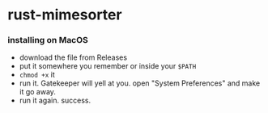 # rust-mimesorter


### installing on MacOS

* download the file from Releases
* put it somewhere you remember or inside your `$PATH`
* `chmod +x` it
* run it. Gatekeeper will yell at you. open "System Preferences" and make it go away.
* run it again. success.
